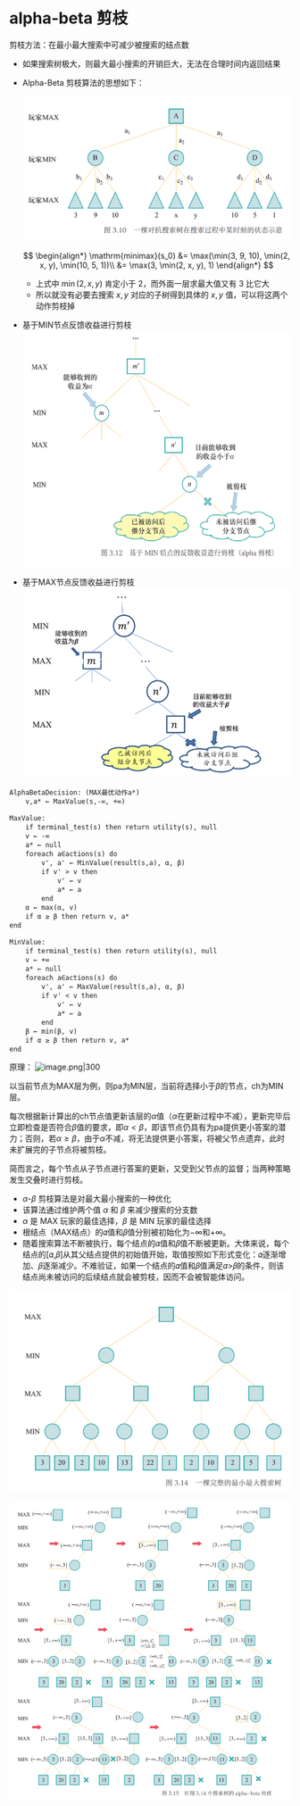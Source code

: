 # alpha-beta 剪枝

剪枝方法：在最小最大搜索中可减少被搜索的结点数

- 如果搜索树极大，则最大最小搜索的开销巨大，无法在合理时间内返回结果
- Alpha-Beta 剪枝算法的思想如下：

    ![alt text](images/image-2.png)

    $$
    \begin{align*}
    \mathrm{minimax}(s_0) &= \max(\min(3, 9, 10), \min(2, x, y), \min(10, 5, 1))\\
    &= \max(3, \min(2, x, y), 1)
    \end{align*}
    $$

    - 上式中 $\min(2, x, y)$ 肯定小于 2，而外面一层求最大值又有 3 比它大
    - 所以就没有必要去搜索 $x, y$ 对应的子树得到具体的 $x, y$ 值，可以将这两个动作剪枝掉

+ 基于MIN节点反馈收益进行剪枝
    ![alt text](images/image-3.png)

+ 基于MAX节点反馈收益进行剪枝
    ![alt text](images/image-4.png)

```
AlphaBetaDecision: (MAX最优动作a*)
    v,a* ← MaxValue(s,-∞, +∞)
```

```
MaxValue:
    if terminal_test(s) then return utility(s), null
    v ← -∞
    a* ← null
    foreach a∈actions(s) do
        v', a' ← MinValue(result(s,a), α, β)
        if v' > v then
            v' ← v
            a* ← a
        end
    α ← max(α, v)
    if α ≥ β then return v, a*
end
```

```
MinValue:
    if terminal_test(s) then return utility(s), null
    v ← +∞
    a* ← null
    foreach a∈actions(s) do
        v', a' ← MaxValue(result(s,a), α, β)
        if v' < v then
            v' ← v
            a* ← a
        end
    β ← min(β, v)
    if α ≥ β then return v, a*
end
```

原理：
![image.png|300](https://s2.loli.net/2023/10/17/JLjG2B1e3tE96Kz.png)

以当前节点为MAX层为例，则pa为MIN层，当前将选择小于$\beta$的节点，ch为MIN层。

每次根据新计算出的ch节点值更新该层的$\alpha$值（$\alpha$在更新过程中不减），更新完毕后立即检查是否符合$\beta$值的要求，即$\alpha<\beta$，即该节点仍具有为pa提供更小答案的潜力；否则，若$\alpha\geqslant\beta$，由于$\alpha$不减，将无法提供更小答案，将被父节点遗弃，此时未扩展完的子节点将被剪枝。

简而言之，每个节点从子节点进行答案的更新，又受到父节点的监督；当两种策略发生交叠时进行剪枝。

- $\alpha$-$\beta$ 剪枝算法是对最大最小搜索的一种优化
- 该算法通过维护两个值 $\alpha$ 和 $\beta$ 来减少搜索的分支数
- $\alpha$ 是 MAX 玩家的最佳选择，$\beta$ 是 MIN 玩家的最佳选择
- 根结点（MAX结点）的𝛼值和𝛽值分别被初始化为−∞和+∞。
- 随着搜索算法不断被执行，每个结点的𝛼值和𝛽值不断被更新。大体来说，每个结点的[𝛼,𝛽]从其父结点提供的初始值开始，取值按照如下形式变化：𝛼逐渐增加、𝛽逐渐减少。不难验证，如果一个结点的𝛼值和𝛽值满足𝛼>𝛽的条件，则该结点尚未被访问的后续结点就会被剪枝，因而不会被智能体访问。

![alt text](images/image-5.png)

![alt text](images/image-6.png)